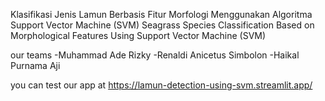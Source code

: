 Klasifikasi Jenis Lamun Berbasis Fitur Morfologi Menggunakan Algoritma Support Vector Machine (SVM)
Seagrass Species Classification Based on Morphological Features Using Support Vector Machine (SVM)

our teams
-Muhammad Ade Rizky
-Renaldi Anicetus Simbolon
-Haikal Purnama Aji

you can test our app at https://lamun-detection-using-svm.streamlit.app/
